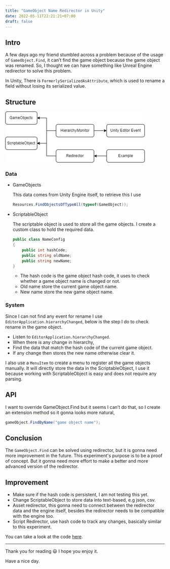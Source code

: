 ```yaml
---
title: "GameObject Name Redirector in Unity"
date: 2022-05-11T22:21:21+07:00
draft: false
---
```


## Intro

A few days ago my friend stumbled across a problem because of the usage of `GameObject.Find`, it can’t find the game object because the game object was renamed. So, I thought we can have something like Unreal Engine redirector to solve this problem.

In Unity, There is `FormerlySerializedAsAttribute`, which is used to rename a field without losing its serialized value.

## Structure

![Experimental-Tool-Redirector.drawio.png](img/structure.png)

### Data

- GameObjects
  
    This data comes from Unity Engine itself, to retrieve this I use
  
  ```csharp
  Resources.FindObjectsOfTypeAll(typeof(GameObject));
  ```

- ScriptableObject
  
    The scriptable object is used to store all the game objects. I create a custom class to hold the required data.
  
  ```csharp
  public class NameConfig
  {
      public int hashCode;
      public string oldName;
      public string newName;
  }
  ```
  
  - The hash code is the game object hash code, it uses to check whether a game object name is changed or not.
  - Old name store the current game object name.
  - New name store the new game object name.

### System

Since I can not find any event for rename I use `EditorApplication.hierarchyChanged`, below is the step I do to check rename in the game object.

- Listen to `EditorApplication.hierarchyChanged`.
- When there is any change in hierarchy,
- Find the data that match the hash code of the current game object.
- If any change then stores the new name otherwise clear it.

I also use a `MenuItem` to create a menu to register all the game objects manually. It will directly store the data in the ScriptableObject, I use it because working with ScriptableObject is easy and does not require any parsing.

## API

I want to override GameObject.Find but it seems I can’t do that, so I create an extension method so it gonna looks more natural,

```csharp
gameObject.FindByName("game object name");
```

## Conclusion

The `GameObject.Find` can be solved using redirector, but it is gonna need more improvement in the future. This experiment's purpose is to be a proof of concept. But it gonna need more effort to make a better and more advanced version of the redirector.

## Improvement

- Make sure if the hash code is persistent, I am not testing this yet.
- Change ScriptableObject to store data into text-based, e.g json, csv.
- Asset redirector, this gonna need to connect between the redirector data and the engine itself, besides the redirector needs to be compatible with the engine too.
- Script Redirector, use hash code to track any changes, basically similar to this experiment.

You can take a look at the code [here](https://github.com/AmdHamdani/Redirector).

---

Thank you for reading 😃 I hope you enjoy it.

Have a nice day.